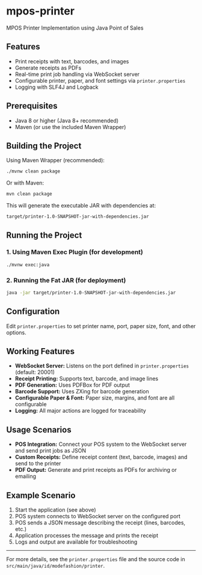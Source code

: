 # mpos-printer
MPOS Printer Implementation using Java Point of Sales

## Features
- Print receipts with text, barcodes, and images
- Generate receipts as PDFs
- Real-time print job handling via WebSocket server
- Configurable printer, paper, and font settings via `printer.properties`
- Logging with SLF4J and Logback

## Prerequisites
- Java 8 or higher (Java 8+ recommended)
- Maven (or use the included Maven Wrapper)

## Building the Project

Using Maven Wrapper (recommended):
```sh
./mvnw clean package
```
Or with Maven:
```sh
mvn clean package
```

This will generate the executable JAR with dependencies at:
```
target/printer-1.0-SNAPSHOT-jar-with-dependencies.jar
```

## Running the Project

### 1. Using Maven Exec Plugin (for development)
```sh
./mvnw exec:java
```

### 2. Running the Fat JAR (for deployment)
```sh
java -jar target/printer-1.0-SNAPSHOT-jar-with-dependencies.jar
```

## Configuration
Edit `printer.properties` to set printer name, port, paper size, font, and other options.

## Working Features
- **WebSocket Server:** Listens on the port defined in `printer.properties` (default: 20001)
- **Receipt Printing:** Supports text, barcode, and image lines
- **PDF Generation:** Uses PDFBox for PDF output
- **Barcode Support:** Uses ZXing for barcode generation
- **Configurable Paper & Font:** Paper size, margins, and font are all configurable
- **Logging:** All major actions are logged for traceability

## Usage Scenarios
- **POS Integration:** Connect your POS system to the WebSocket server and send print jobs as JSON
- **Custom Receipts:** Define receipt content (text, barcode, images) and send to the printer
- **PDF Output:** Generate and print receipts as PDFs for archiving or emailing

## Example Scenario
1. Start the application (see above)
2. POS system connects to WebSocket server on the configured port
3. POS sends a JSON message describing the receipt (lines, barcodes, etc.)
4. Application processes the message and prints the receipt
5. Logs and output are available for troubleshooting

---
For more details, see the `printer.properties` file and the source code in `src/main/java/id/modefashion/printer`.
